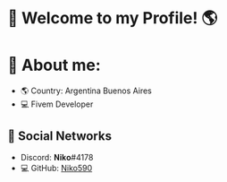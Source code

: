 #                  👋    Welcome to my Profile! 🌎

#
#
#
#
#                🔎 About me:


- 🌎 Country: Argentina Buenos Aires
- 💻 Fivem Developer


## 📀 Social Networks

- Discord: 𝐍𝐢𝐤𝐨#4178
- 💻 GitHub: [Niko590](https://github.com/Niko590)


